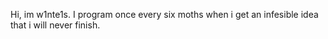 Hi, im w1nte1s.
I program once every six moths when i get an infesible idea that i will never finish.
<!---
w1nte1s/w1nte1s is a ✨ special ✨ repository because its `README.md` (this file) appears on your GitHub profile.
You can click the Preview link to take a look at your changes.
--->
